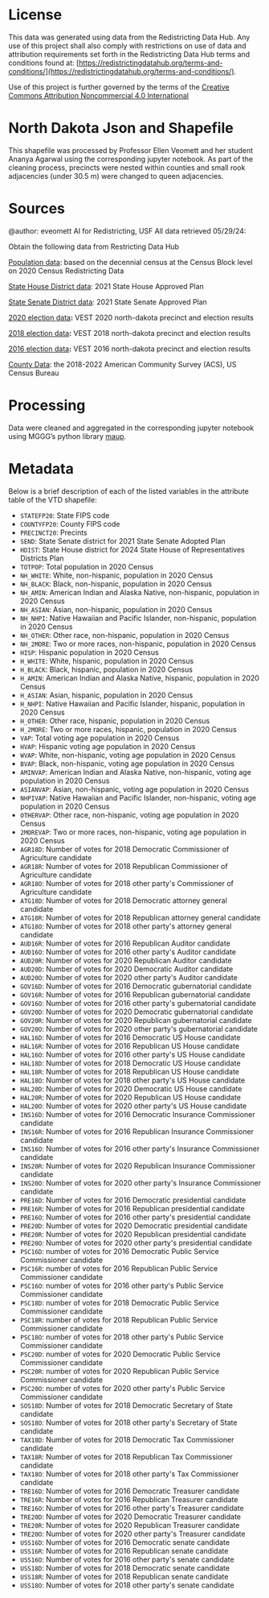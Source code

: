 # License
This data was generated using data from the Redistricting Data Hub.  Any use of this project shall also comply with restrictions on use of data and attribution requirements set forth in the Redistricting Data Hub terms and conditions found at: [https://redistrictingdatahub.org/terms-and-conditions/](https://redistrictingdatahub.org/terms-and-conditions/).

Use of this project is further governed by the terms of the [Creative Commons Attribution Noncommercial 4.0 International](https://creativecommons.org/licenses/by-nc/4.0/legalcode.en)

# North Dakota Json and  Shapefile

This shapefile was processed by Professor Ellen Veomett and her student Ananya Agarwal using the corresponding jupyter notebook.  As part of the cleaning process, precincts were nested within counties and small rook adjacencies (under 30.5 m) were changed to queen adjacencies.

# **Sources**
@author: eveomett AI for Redistricting, USF All data retrieved 05/29/24:

Obtain the following data from Restricting Data Hub

[Population data](https://redistrictingdatahub.org/dataset/north-dakota-block-pl-94171-2020-by-table/): based on the decennial census at the Census Block level on 2020 Census Redistricting Data

[State House District data](https://redistrictingdatahub.org/dataset/2021-north-dakota-state-house-of-representatives-approved-plan/): 2021 State House Approved Plan

[State Senate District data](https://redistrictingdatahub.org/dataset/2021-north-dakota-state-senate-approved-plan/): 2021 State Senate Approved Plan

[2020 election data](https://redistrictingdatahub.org/dataset/vest-2020-north-dakota-precinct-boundaries-and-election-results/)**:**  VEST 2020 north-dakota precinct and election results

[2018 election data](https://redistrictingdatahub.org/dataset/vest-2018-north-dakota-precinct-and-election-results/)**:**  VEST 2018 north-dakota precinct and election results

[2016 election data](https://redistrictingdatahub.org/dataset/vest-2016-north-dakota-precinct-and-election-results/)**:**  VEST 2016 north-dakota precinct and election results

[County Data](https://redistrictingdatahub.org/dataset/north-dakota-county-pl-94171-2020/): the 2018-2022 American Community Survey (ACS), US Census Bureau

# **Processing**

Data were cleaned and aggregated in the corresponding jupyter notebook using MGGG’s python library [maup](https://github.com/mggg/maup). 

# **Metadata**

Below is a brief description of each of the listed variables in the attribute table of the VTD shapefile:

- `STATEFP20`: State FIPS code
- `COUNTYFP20`: County FIPS code
- `PRECINCT20`: Precints
- `SEND`: State Senate district for 2021 State Senate Adopted Plan
- `HDIST`: State House district for 2024 State House of Representatives Districts Plan
- `TOTPOP`: Total population in 2020 Census
- `NH_WHITE`: White, non-hispanic, population in 2020 Census
- `NH_BLACK`: Black, non-hispanic, population in 2020 Census
- `NH_AMIN`: American Indian and Alaska Native, non-hispanic, population in 2020 Census
- `NH_ASIAN`: Asian, non-hispanic, population in 2020 Census
- `NH_NHPI`: Native Hawaiian and Pacific Islander, non-hispanic, population in 2020 Census
- `NH_OTHER`: Other race, non-hispanic, population in 2020 Census
- `NH_2MORE`: Two or more races, non-hispanic, population in 2020 Census
- `HISP`: Hispanic population in 2020 Census
- `H_WHITE`: White, hispanic, population in 2020 Census
- `H_BLACK`: Black, hispanic, population in 2020 Census
- `H_AMIN`: American Indian and Alaska Native, hispanic, population in 2020 Census
- `H_ASIAN`: Asian, hispanic, population in 2020 Census
- `H_NHPI`: Native Hawaiian and Pacific Islander, hispanic, population in 2020 Census
- `H_OTHER`: Other race, hispanic, population in 2020 Census
- `H_2MORE`: Two or more races, hispanic, population in 2020 Census
- `VAP`: Total voting age population in 2020 Census
- `HVAP`: Hispanic voting age population in 2020 Census
- `WVAP`: White, non-hispanic, voting age population in 2020 Census
- `BVAP`: Black, non-hispanic, voting age population in 2020 Census
- `AMINVAP`: American Indian and Alaska Native, non-hispanic, voting age population in 2020 Census
- `ASIANVAP`: Asian, non-hispanic, voting age population in 2020 Census
- `NHPIVAP`: Native Hawaiian and Pacific Islander, non-hispanic, voting age population in 2020 Census
- `OTHERVAP`: Other race, non-hispanic, voting age population in 2020 Census
- `2MOREVAP`: Two or more races, non-hispanic, voting age population in 2020 Census
- `AGR18D`: Number of votes for 2018 Democratic Commissioner of Agriculture candidate
- `AGR18R`: Number of votes for 2018 Republican Commissioner of Agriculture candidate
- `AGR18O`: Number of votes for 2018 other party's Commissioner of Agriculture candidate
- `ATG18D`: Number of votes for 2018 Democratic attorney general candidate
- `ATG18R`: Number of votes for 2018 Republican attorney general candidate
- `ATG18O`: Number of votes for 2018 other party's attorney general candidate
- `AUD16R`: Number of votes for 2016 Republican Auditor candidate
- `AUD16O`: Number of votes for 2016 other party's Auditor candidate
- `AUD20R`: Number of votes for 2020 Republican Auditor candidate
- `AUD20D`: Number of votes for 2020 Democratic Auditor candidate
- `AUD20O`: Number of votes for 2020 other party's Auditor candidate
- `GOV16D`: Number of votes for 2016 Democratic gubernatorial candidate
- `GOV16R`: Number of votes for 2016 Republican gubernatorial candidate
- `GOV16O`: Number of votes for 2016 other party's gubernatorial candidate
- `GOV20D`: Number of votes for 2020 Democratic gubernatorial candidate
- `GOV20R`: Number of votes for 2020 Republican gubernatorial candidate
- `GOV20O`: Number of votes for 2020 other party's gubernatorial candidate
- `HAL16D`: Number of votes for 2016 Democratic US House candidate
- `HAL16R`: Number of votes for 2016 Republican US House candidate
- `HAL16O`: Number of votes for 2016 other party's US House candidate
- `HAL18D`: Number of votes for 2018 Democratic US House candidate
- `HAL18R`: Number of votes for 2018 Republican US House candidate
- `HAL18O`: Number of votes for 2018 other party's US House candidate
- `HAL20D`: Number of votes for 2020 Democratic US House candidate
- `HAL20R`: Number of votes for 2020 Republican US House candidate
- `HAL20O`: Number of votes for 2020 other party's US House candidate
- `INS16D`: Number of votes for 2016 Democratic Insurance Commissioner candidate
- `INS16R`: Number of votes for 2016 Republican Insurance Commissioner candidate
- `INS16O`: Number of votes for 2016 other party's Insurance Commissioner candidate
- `INS20R`: Number of votes for 2020 Republican Insurance Commissioner candidate
- `INS20O`: Number of votes for 2020 other party's Insurance Commissioner candidate
- `PRE16D`: Number of votes for 2016 Democratic presidential candidate
- `PRE16R`: Number of votes for 2016 Republican presidential candidate
- `PRE16O`: Number of votes for 2016 other party's presidential candidate
- `PRE20D`: Number of votes for 2020 Democratic presidential candidate
- `PRE20R`: Number of votes for 2020 Republican presidential candidate
- `PRE20O`: Number of votes for 2020 other party's presidential candidate
- `PSC16D`: number of votes for 2016 Democratic Public Service Commissioner candidate
- `PSC16R`: number of votes for 2016 Republican Public Service Commissioner candidate
- `PSC16O`: number of votes for 2016 other party's Public Service Commissioner candidate
- `PSC18D`: number of votes for 2018 Democratic Public Service Commissioner candidate
- `PSC18R`: number of votes for 2018 Republican Public Service Commissioner candidate
- `PSC18O`: number of votes for 2018 other party's Public Service Commissioner candidate
- `PSC20D`: number of votes for 2020 Democratic Public Service Commissioner candidate
- `PSC20R`: number of votes for 2020 Republican Public Service Commissioner candidate
- `PSC20O`: number of votes for 2020 other party's Public Service Commissioner candidate
- `SOS18D`: Number of votes for 2018 Democratic Secretary of State candidate
- `SOS18O`: Number of votes for 2018 other party's Secretary of State candidate
- `TAX18D`: Number of votes for 2018 Democratic Tax Commissioner candidate
- `TAX18R`: Number of votes for 2018 Republican Tax Commissioner candidate
- `TAX18O`: Number of votes for 2018 other party's Tax Commissioner candidate
- `TRE16D`: Number of votes for 2016 Democratic Treasurer candidate
- `TRE16R`: Number of votes for 2016 Republican Treasurer candidate
- `TRE16O`: Number of votes for 2016 other party's Treasurer candidate
- `TRE20D`: Number of votes for 2020 Democratic Treasurer candidate
- `TRE20R`: Number of votes for 2020 Republican Treasurer candidate
- `TRE20O`: Number of votes for 2020 other party's Treasurer candidate
- `USS16D`: Number of votes for 2016 Democratic senate candidate
- `USS16R`: Number of votes for 2016 Republican senate candidate
- `USS16O`: Number of votes for 2016 other party's senate candidate
- `USS18D`: Number of votes for 2018 Democratic senate candidate
- `USS18R`: Number of votes for 2018 Republican senate candidate
- `USS18O`: Number of votes for 2018 other party's senate candidate
